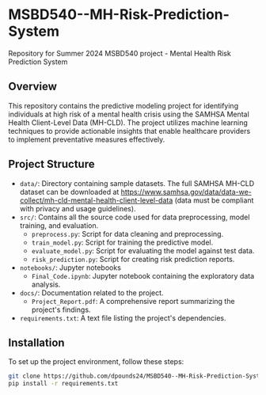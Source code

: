 # MSBD540--MH-Risk-Prediction-System
Repository for Summer 2024 MSBD540 project - Mental Health Risk Prediction System

## Overview
This repository contains the predictive modeling project for identifying individuals at high risk of a mental health crisis using the SAMHSA Mental Health Client-Level Data (MH-CLD). The project utilizes machine learning techniques to provide actionable insights that enable healthcare providers to implement preventative measures effectively.

## Project Structure
- `data/`: Directory containing sample datasets. The full SAMHSA MH-CLD dataset can be downloaded at https://www.samhsa.gov/data/data-we-collect/mh-cld-mental-health-client-level-data (data must be compliant with privacy and usage guidelines).
- `src/`: Contains all the source code used for data preprocessing, model training, and evaluation.
  - `preprocess.py`: Script for data cleaning and preprocessing.
  - `train_model.py`: Script for training the predictive model.
  - `evaluate_model.py`: Script for evaluating the model against test data.
  - `risk_prediction.py`: Script for creating risk prediction reports.
- `notebooks/`: Jupyter notebooks
  - `Final_Code.ipynb`: Jupyter notebook containing the exploratory data analysis.
- `docs/`: Documentation related to the project.
  - `Project_Report.pdf`: A comprehensive report summarizing the project's findings.
- `requirements.txt`: A text file listing the project's dependencies.

## Installation
To set up the project environment, follow these steps:
```bash
git clone https://github.com/dpounds24/MSBD540--MH-Risk-Prediction-System.git
pip install -r requirements.txt
